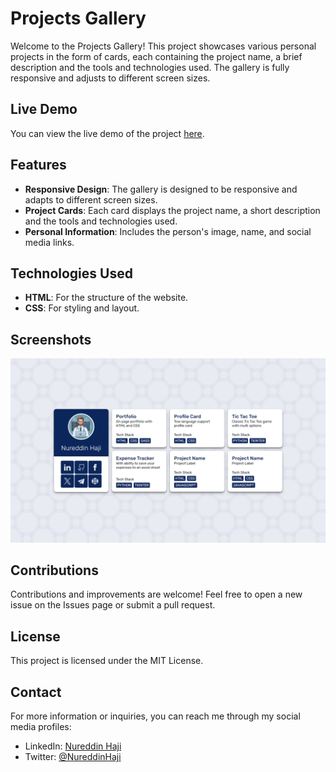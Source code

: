 # Projects Gallery

Welcome to the Projects Gallery! This project showcases various personal projects in the form of cards, each containing the project name, a brief description and the tools and technologies used. The gallery is fully responsive and adjusts to different screen sizes.

## Live Demo

You can view the live demo of the project [here](https://nureddinhaji.github.io/projects-gallery-HTML-CSS/).

## Features

- **Responsive Design**: The gallery is designed to be responsive and adapts to different screen sizes.
- **Project Cards**: Each card displays the project name, a short description and the tools and technologies used.
- **Personal Information**: Includes the person's image, name, and social media links.

## Technologies Used

- **HTML**: For the structure of the website.
- **CSS**: For styling and layout.

## Screenshots

![](/images/screenshot.png)

## Contributions

Contributions and improvements are welcome! Feel free to open a new issue on the Issues page or submit a pull request.

## License

This project is licensed under the MIT License.

## Contact

For more information or inquiries, you can reach me through my social media profiles:

* LinkedIn: [Nureddin Haji](https://www.linkedin.com/in/nureddinhaji)
* Twitter: [@NureddinHaji](https://twitter.com/NureddinHaji)
